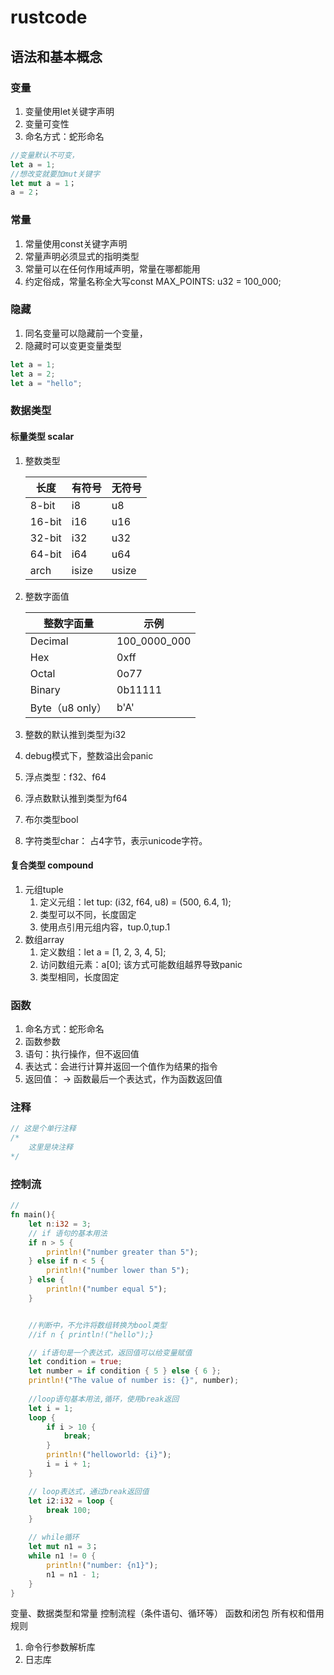 # rustcode

## 语法和基本概念

### 变量

1. 变量使用let关键字声明
2. 变量可变性
3. 命名方式：蛇形命名

```rust
//变量默认不可变，
let a = 1;
//想改变就要加mut关键字
let mut a = 1；
a = 2；
```

### 常量

1. 常量使用const关键字声明
2. 常量声明必须显式的指明类型
3. 常量可以在任何作用域声明，常量在哪都能用
4. 约定俗成，常量名称全大写const MAX_POINTS: u32 = 100_000;

### 隐藏

1. 同名变量可以隐藏前一个变量，
2. 隐藏时可以变更变量类型

```rust
let a = 1;
let a = 2;
let a = "hello"; 
```

### 数据类型

#### 标量类型 scalar

1. 整数类型

    |长度|有符号|无符号|
    |---|---|---|
    |8-bit|i8|u8|
    |16-bit|i16|u16|
    |32-bit|i32|u32|
    |64-bit|i64|u64|
    |arch|isize|usize|

2. 整数字面值

    | 整数字面量  | 示例  |
    |---|---|
    |  Decimal |  100_0000_000 |
    | Hex  | 0xff  |
    | Octal  | 0o77  |
    | Binary  | 0b11111  |
    | Byte（u8 only）  | b'A'  |

3. 整数的默认推到类型为i32

4. debug模式下，整数溢出会panic

5. 浮点类型：f32、f64

6. 浮点数默认推到类型为f64

7. 布尔类型bool

8. 字符类型char： 占4字节，表示unicode字符。

#### 复合类型 compound

1. 元组tuple
   1. 定义元组：let tup: (i32, f64, u8) = (500, 6.4, 1);
   2. 类型可以不同，长度固定
   3. 使用点引用元组内容，tup.0,tup.1
2. 数组array
   1. 定义数组：let a = [1, 2, 3, 4, 5];
   2. 访问数组元素：a[0]; 该方式可能数组越界导致panic
   3. 类型相同，长度固定

### 函数

1. 命名方式：蛇形命名
2. 函数参数
3. 语句：执行操作，但不返回值
4. 表达式：会进行计算并返回一个值作为结果的指令
5. 返回值： -> 函数最后一个表达式，作为函数返回值

### 注释

```rust
// 这是个单行注释
/*
    这里是块注释
*/
```

### 控制流

```rust
//
fn main(){
    let n:i32 = 3;
    // if 语句的基本用法
    if n > 5 {
        println!("number greater than 5");
    } else if n < 5 {
        println!("number lower than 5");
    } else {
        println!("number equal 5");
    }


    //判断中，不允许将数组转换为bool类型
    //if n { println!("hello");}

    // if语句是一个表达式，返回值可以给变量赋值
    let condition = true;
    let number = if condition { 5 } else { 6 };
    println!("The value of number is: {}", number);
    
    //loop语句基本用法,循环，使用break返回
    let i = 1;
    loop {
        if i > 10 {
            break;
        }
        println!("helloworld: {i}");
        i = i + 1;
    }

    // loop表达式，通过break返回值
    let i2:i32 = loop {
        break 100;
    }

    // while循环
    let mut n1 = 3；
    while n1 != 0 {
        println!("number: {n1}");
        n1 = n1 - 1;
    }
}
```














变量、数据类型和常量
控制流程（条件语句、循环等）
函数和闭包
所有权和借用规则
1. 命令行参数解析库
2. 日志库